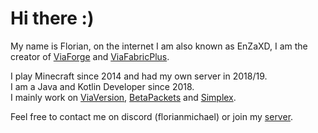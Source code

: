 # Hi there :)

My name is Florian, on the internet I am also known as EnZaXD, I am the creator of [ViaForge](https://github.com/ViaVersion/ViaForge) and [ViaFabricPlus](https://github.com/ViaVersion/ViaFabricPlus). <br>

I play Minecraft since 2014 and had my own server in 2018/19. <br>
I am a Java and Kotlin Developer since 2018. <br>
I mainly work on [ViaVersion](https://github.com/ViaVersion), [BetaPackets](https://github.com/BetaPackets) and [Simplex](https://github.com/SimplexDevelopment). <br>

Feel free to contact me on discord (florianmichael) or join my [server](https://discord.gg/97GXQxuf7W).
